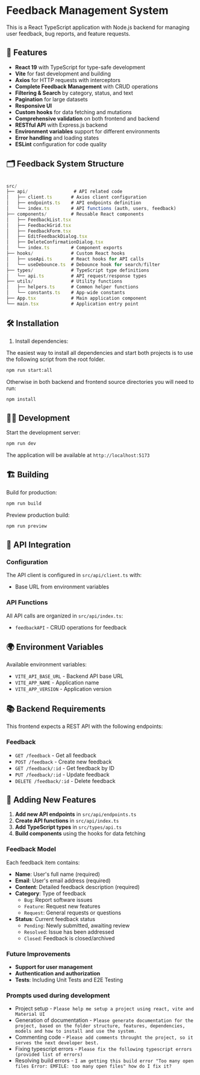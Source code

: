 # Feedback Management System

This is a React TypeScript application with Node.js backend for managing user feedback, bug reports, and feature requests.

## 🚀 Features

- **React 19** with TypeScript for type-safe development
- **Vite** for fast development and building
- **Axios** for HTTP requests with interceptors
- **Complete Feedback Management** with CRUD operations
- **Filtering & Search** by category, status, and text
- **Pagination** for large datasets
- **Responsive UI**
- **Custom hooks** for data fetching and mutations
- **Comprehensive validation** on both frontend and backend
- **RESTful API** with Express.js backend
- **Environment variables** support for different environments
- **Error handling** and loading states
- **ESLint** configuration for code quality

## 🗂️ Feedback System Structure

```js

src/
├── api/                 # API related code
│   ├── client.ts       # Axios client configuration
│   ├── endpoints.ts    # API endpoints definition
│   └── index.ts        # API functions (auth, users, feedback)
├── components/         # Reusable React components
│   ├── FeedbackList.tsx
│   ├── FeedbackGrid.tsx
│   ├── FeedbackForm.tsx
│   ├── EditFeedbackDialog.tsx
│   ├── DeleteConfirmationDialog.tsx
│   └── index.ts        # Component exports
├── hooks/              # Custom React hooks
│   ├── useApi.ts       # React hooks for API calls
│   └── useDebounce.ts  # Debounce hook for search/filter
├── types/              # TypeScript type definitions
│   └── api.ts          # API request/response types
├── utils/              # Utility functions
│   ├── helpers.ts      # Common helper functions
│   └── constants.ts    # App-wide constants
├── App.tsx             # Main application component
└── main.tsx            # Application entry point
```

## 🛠️ Installation

1. Install dependencies:

The easiest way to install all dependencies and start both projects is to use the following script from the root folder.

```bash
npm run start:all
```

Otherwise in both backend and frontend source directories you will need to run:
```bash
npm install
```

## 🏃‍♂️ Development

Start the development server:

```bash
npm run dev
```

The application will be available at `http://localhost:5173`

## 🏗️ Building

Build for production:

```bash
npm run build
```

Preview production build:

```bash
npm run preview
```

## 🔧 API Integration

### Configuration

The API client is configured in `src/api/client.ts` with:

- Base URL from environment variables

### API Functions

All API calls are organized in `src/api/index.ts`:

- `feedbackAPI` - CRUD operations for feedback

## 🌍 Environment Variables

Available environment variables:

- `VITE_API_BASE_URL` - Backend API base URL
- `VITE_APP_NAME` - Application name
- `VITE_APP_VERSION` - Application version

## 📚 Backend Requirements

This frontend expects a REST API with the following endpoints:

### Feedback

- `GET /feedback` - Get all feedback
- `POST /feedback` - Create new feedback
- `GET /feedback/:id` - Get feedback by ID
- `PUT /feedback/:id` - Update feedback
- `DELETE /feedback/:id` - Delete feedback

## 📝 Adding New Features

1. **Add new API endpoints** in `src/api/endpoints.ts`
2. **Create API functions** in `src/api/index.ts`
3. **Add TypeScript types** in `src/types/api.ts`
4. **Build components** using the hooks for data fetching

### Feedback Model

Each feedback item contains:

- **Name**: User's full name (required)
- **Email**: User's email address (required)
- **Content**: Detailed feedback description (required)
- **Category**: Type of feedback
  - `Bug`: Report software issues
  - `Feature`: Request new features  
  - `Request`: General requests or questions
- **Status**: Current feedback status
  - `Pending`: Newly submitted, awaiting review
  - `Resolved`: Issue has been addressed
  - `Closed`: Feedback is closed/archived

### Future Improvements

- **Support for user management**
- **Authentication and authorization**
- **Tests**: Including Unit Tests and E2E Testing

### Prompts used during development

- Project setup - `Please help me setup a project using react, vite and Material UI`
- Generation of documentation - `Please generate documentation for the project, based on the folder structure, features, dependencies, models and how to install and use the system.`
- Commenting code - `Please add comments throught the project, so it serves the next developer best.`
- Fixing typescript errors - `Please fix the following typescript errors (provided list of errors)`
- Resolving build errors - `I am getting this build error "Too many open files Error: EMFILE: too many open files" how do I fix it?`
